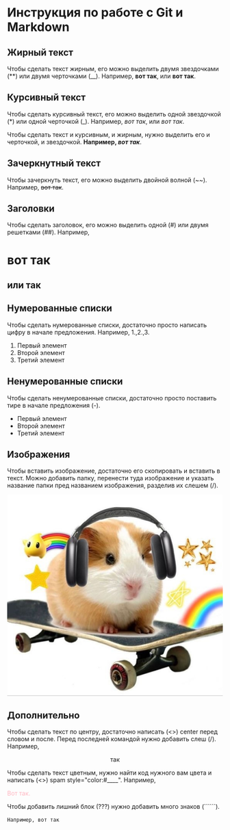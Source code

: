 # Инструкция по работе с Git и Markdown

## Жирный текст

Чтобы сделать текст жирным, его можно выделить двумя звездочками (**) или двумя черточками (__). Например, **вот так**, или __вот так__.

## Курсивный текст

Чтобы сделать курсивный текст, его можно выделить одной звездочкой (*) или одной черточкой (_). Например, *вот так*, или _вот так_. 

Чтобы сделать текст и курсивным, и жирным, нужно выделить его и черточкой, и звездочкой. **Например, _вот так_**.

## Зачеркнутный текст

Чтобы зачеркнуть текст, его можно выделить двойной волной (~~). Например, ~~вот так~~.

## Заголовки

Чтобы сделать заголовок, его можно выделить одной (#) или двумя решетками (##). Например, 
# вот так 
## или так

## Нумерованные списки

Чтобы сделать нумерованные списки, достаточно просто написать цифру в начале предложения. Например, 1.,2.,3.

1. Первый элемент
2. Второй элемент
3. Третий элемент

## Ненумерованные списки

Чтобы сделать ненумерованные списки, достаточно просто поставить тире в начале предложения (-).

- Первый элемент
- Второй элемент
- Третий элемент

## Изображения

Чтобы вставить изображение, достаточно его скопировать и вставить в текст. Можно добавить папку, перенести туда изображение и указать название папки пред названием изображения, разделив их слешем (/).

![Alt text](img/pig.jpg)

## Дополнительно

Чтобы сделать текст по центру, достаточно написать (<>) center перед словом и после. Перед последней командой нужно добавить слеш (/). Например,

<center> так </center>

Чтобы сделать текст цветным, нужно найти код нужного вам цвета и написать (<>) spam style="color:#____". Например,

<spam style="color:#FFB6C1">
Вот так. 
</spam style="color:#FFB6C1">

Чтобы добавить лишний блок (???) нужно добавить много знаков (``````).

```````````
Например, вот так
```````````



